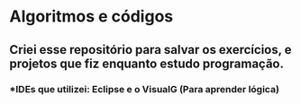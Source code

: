 # Algoritmos e códigos 
## Criei esse repositório para salvar os exercícios, e projetos que fiz enquanto estudo programação. 
###  *IDEs que utilizei: Eclipse e o VisualG (Para aprender lógica) 
